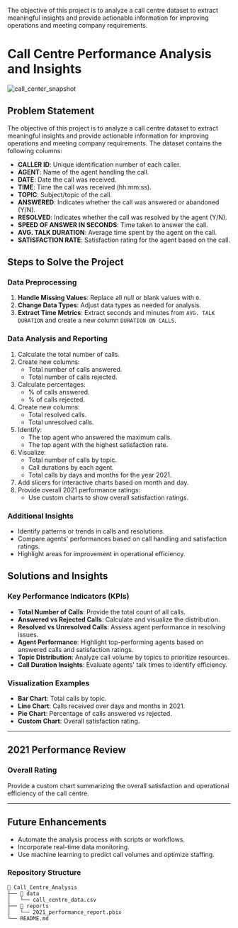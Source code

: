The objective of this project is to analyze a call centre dataset to extract meaningful insights and provide actionable information for improving operations and meeting company requirements.


# Call Centre Performance Analysis and Insights
![call_center_snapshot](https://github.com/user-attachments/assets/70ac834e-86d7-4cfc-831f-48d4dab64aa2)



## Problem Statement
The objective of this project is to analyze a call centre dataset to extract meaningful insights and provide actionable information for improving operations and meeting company requirements. The dataset contains the following columns:

- **CALLER ID**: Unique identification number of each caller.
- **AGENT**: Name of the agent handling the call.
- **DATE**: Date the call was received.
- **TIME**: Time the call was received (hh:mm:ss).
- **TOPIC**: Subject/topic of the call.
- **ANSWERED**: Indicates whether the call was answered or abandoned (Y/N).
- **RESOLVED**: Indicates whether the call was resolved by the agent (Y/N).
- **SPEED OF ANSWER IN SECONDS**: Time taken to answer the call.
- **AVG. TALK DURATION**: Average time spent by the agent on the call.
- **SATISFACTION RATE**: Satisfaction rating for the agent based on the call.

## Steps to Solve the Project

### Data Preprocessing
1. **Handle Missing Values**: Replace all null or blank values with `0`.
2. **Change Data Types**: Adjust data types as needed for analysis.
3. **Extract Time Metrics**: Extract seconds and minutes from `AVG. TALK DURATION` and create a new column `DURATION ON CALLS`.

### Data Analysis and Reporting
1. Calculate the total number of calls.
2. Create new columns:
   - Total number of calls answered.
   - Total number of calls rejected.
3. Calculate percentages:
   - % of calls answered.
   - % of calls rejected.
4. Create new columns:
   - Total resolved calls.
   - Total unresolved calls.
5. Identify:
   - The top agent who answered the maximum calls.
   - The top agent with the highest satisfaction rate.
6. Visualize:
   - Total number of calls by topic.
   - Call durations by each agent.
   - Total calls by days and months for the year 2021.
7. Add slicers for interactive charts based on month and day.
8. Provide overall 2021 performance ratings:
   - Use custom charts to show overall satisfaction ratings.

### Additional Insights
- Identify patterns or trends in calls and resolutions.
- Compare agents' performances based on call handling and satisfaction ratings.
- Highlight areas for improvement in operational efficiency.

## Solutions and Insights

### Key Performance Indicators (KPIs)
- **Total Number of Calls**: Provide the total count of all calls.
- **Answered vs Rejected Calls**: Calculate and visualize the distribution.
- **Resolved vs Unresolved Calls**: Assess agent performance in resolving issues.
- **Agent Performance**: Highlight top-performing agents based on answered calls and satisfaction ratings.
- **Topic Distribution**: Analyze call volume by topics to prioritize resources.
- **Call Duration Insights**: Evaluate agents' talk times to identify efficiency.

### Visualization Examples
- **Bar Chart**: Total calls by topic.
- **Line Chart**: Calls received over days and months in 2021.
- **Pie Chart**: Percentage of calls answered vs rejected.
- **Custom Chart**: Overall satisfaction rating.


---

## 2021 Performance Review
### Overall Rating
Provide a custom chart summarizing the overall satisfaction and operational efficiency of the call centre.

---

## Future Enhancements
- Automate the analysis process with scripts or workflows.
- Incorporate real-time data monitoring.
- Use machine learning to predict call volumes and optimize staffing.

### Repository Structure
```
📂 Call_Centre_Analysis
├── 📁 data
│   └── call_centre_data.csv
├── 📁 reports
│   └── 2021_performance_report.pbix
└── README.md
```



